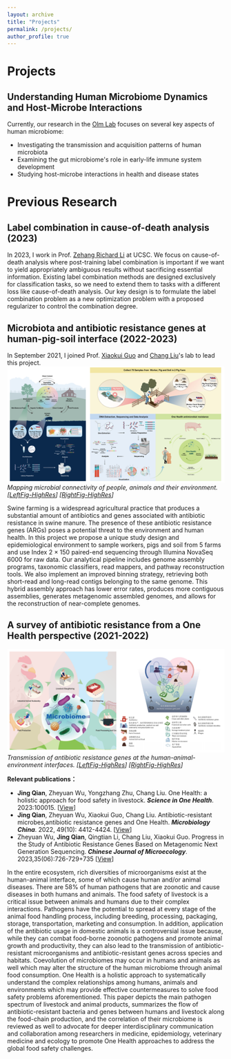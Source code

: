 ```yaml
---
layout: archive
title: "Projects"
permalink: /projects/
author_profile: true
---
```


Projects
======

Understanding Human Microbiome Dynamics and Host-Microbe Interactions
------
Currently, our research in the [Olm Lab](https://live-ucbdev-lab-olm.pantheonsite.io/) focuses on several key aspects of human microbiome:
- Investigating the transmission and acquisition patterns of human microbiota
- Examining the gut microbiome's role in early-life immune system development
- Studying host-microbe interactions in health and disease states

  
Previous Research
======

Label combination in cause-of-death analysis (2023)
------
In 2023, I work in Prof. [Zehang Richard Li](https://zehangli.com/) at UCSC. We focus on cause-of-death analysis where post-training label combination is important if we want to yield appropriately ambiguous results without sacrificing essential information. Existing label combination methods are designed exclusively for classification tasks, so we need to extend them to tasks with a different loss like cause-of-death analysis. Our key design is to formulate the label combination problem as a new optimization problem with a proposed regularizer to control the combination degree.


Microbiota and antibiotic resistance genes at human-pig-soil interface (2022-2023)
------
In September 2021, I joined Prof. [Xiaokui Guo](https://www.shsmu.edu.cn/english/info/1269/1924.htm) and [Chang Liu](https://www.shsmu.edu.cn/english/info/1299/2190.htm)'s lab to lead this project.
![figure1](/images/2022_2023_project_1_2_combine.png)
*Mapping microbial connectivity of people, animals and their environment. [[LeftFig-HighRes](https://drive.google.com/file/d/1GZnsrNatXDrxWZX9U0QeRD4sF9_KQ9X-/view?usp=sharing)] [[RightFig-HighRes](https://drive.google.com/file/d/1-SYHXCjU_5uRPG7FU51wi_iiyd4x3NiK/view?usp=drive_link)]*

Swine farming is a widespread agricultural practice that produces a substantial amount of antibiotics and genes associated with antibiotic resistance in swine manure. The presence of these antibiotic resistance genes (ARGs) poses a potential threat to the environment and human health. In this project we propose a unique study design and epidemiological environment to sample workers, pigs and soil from 5 farms and use Index 2 × 150 paired-end sequencing through Illumina NovaSeq 6000 for raw data. Our analytical pipeline includes genome assembly programs, taxonomic classifiers, read mappers, and pathway reconstruction tools. We also implement an improved binning strategy, retrieving both short-read and long-read contigs belonging to the same genome. This hybrid assembly approach has lower error rates, produces more contiguous assemblies, generates metagenomic assembled genomes, and allows for the reconstruction of near-complete genomes.

  
A survey of antibiotic resistance from a One Health perspective (2021-2022)
------
![figure2](/images/2021_2022_project_3_4_review_combine.png)
*Transmission of antibiotic resistance genes at the human-animal-environment interfaces. [[LeftFig-HighRes](https://drive.google.com/file/d/16cIZ7Mfaa-B_u8yLpAs5AyiKMAkzTewe/view?usp=drive_link)] [[RightFig-HighRes](https://drive.google.com/file/d/1sr6dpHNV0QWh3mFO11jMl0nljAhp59qS/view?usp=drive_link)]*

**Relevant publications：**
+ **Jing Qian**, Zheyuan Wu, Yongzhang Zhu, Chang Liu. One Health: a holistic approach for food safety in livestock. ***Science in One Health***. 2023:100015. [[View](https://www.sciencedirect.com/science/article/pii/S2949704323000094)]
+ **Jing Qian**, Zheyuan Wu, Xiaokui Guo, Chang Liu. Antibiotic-resistant microbes,antibiotic resistance genes and One Health. ***Microbiology China***. 2022, 49(10): 4412-4424. [[View](https://wswxtb.ijournals.cn/wswxtbcn/article/abstract/tb22104412)]
+ Zheyuan Wu, **Jing Qian**, Qingtian Li, Chang Liu, Xiaokui Guo. Progress in the Study of Antibiotic Resistance Genes Based on Metagenomic Next Generation Sequencing. ***Chinese Journal of Microecology***. 2023,35(06):726-729+735 [[View](https://cjm.dmu.edu.cn/article/doi/10.13381/j.cnki.cjm.202306017)]

In the entire ecosystem, rich diversities of microorganisms exist at the human-animal interface, some of which cause human and/or animal diseases. There are 58% of human pathogens that are zoonotic and cause diseases in both humans and animals. The food safety of livestock is a critical issue between animals and humans due to their complex interactions. Pathogens have the potential to spread at every stage of the animal food handling process, including breeding, processing, packaging, storage, transportation, marketing and consumption. In addition, application of the antibiotic usage in domestic animals is a controversial issue because, while they can combat food-borne zoonotic pathogens and promote animal growth and productivity, they can also lead to the transmission of antibiotic-resistant microorganisms and antibiotic-resistant genes across species and habitats. Coevolution of microbiomes may occur in humans and animals as well which may alter the structure of the human microbiome through animal food consumption. One Health is a holistic approach to systematically understand the complex relationships among humans, animals and environments which may provide effective countermeasures to solve food safety problems aforementioned. This paper depicts the main pathogen spectrum of livestock and animal products, summarizes the flow of antibiotic-resistant bacteria and genes between humans and livestock along the food-chain production, and the correlation of their microbiome is reviewed as well to advocate for deeper interdisciplinary communication and collaboration among researchers in medicine, epidemiology, veterinary medicine and ecology to promote One Health approaches to address the global food safety challenges.
